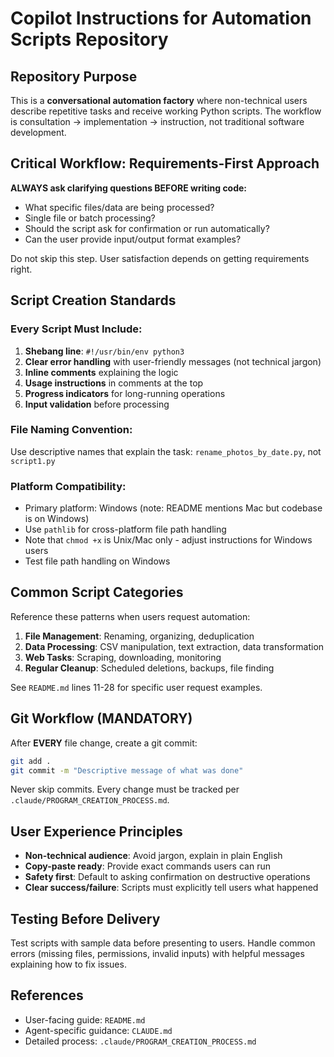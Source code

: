 # Copilot Instructions for Automation Scripts Repository

## Repository Purpose
This is a **conversational automation factory** where non-technical users describe repetitive tasks and receive working Python scripts. The workflow is consultation → implementation → instruction, not traditional software development.

## Critical Workflow: Requirements-First Approach
**ALWAYS ask clarifying questions BEFORE writing code:**
- What specific files/data are being processed?
- Single file or batch processing?
- Should the script ask for confirmation or run automatically?
- Can the user provide input/output format examples?

Do not skip this step. User satisfaction depends on getting requirements right.

## Script Creation Standards

### Every Script Must Include:
1. **Shebang line**: `#!/usr/bin/env python3`
2. **Clear error handling** with user-friendly messages (not technical jargon)
3. **Inline comments** explaining the logic
4. **Usage instructions** in comments at the top
5. **Progress indicators** for long-running operations
6. **Input validation** before processing

### File Naming Convention:
Use descriptive names that explain the task: `rename_photos_by_date.py`, not `script1.py`

### Platform Compatibility:
- Primary platform: Windows (note: README mentions Mac but codebase is on Windows)
- Use `pathlib` for cross-platform file path handling
- Note that `chmod +x` is Unix/Mac only - adjust instructions for Windows users
- Test file path handling on Windows

## Common Script Categories
Reference these patterns when users request automation:

1. **File Management**: Renaming, organizing, deduplication
2. **Data Processing**: CSV manipulation, text extraction, data transformation  
3. **Web Tasks**: Scraping, downloading, monitoring
4. **Regular Cleanup**: Scheduled deletions, backups, file finding

See `README.md` lines 11-28 for specific user request examples.

## Git Workflow (MANDATORY)
After **EVERY** file change, create a git commit:
```bash
git add .
git commit -m "Descriptive message of what was done"
```
Never skip commits. Every change must be tracked per `.claude/PROGRAM_CREATION_PROCESS.md`.

## User Experience Principles
- **Non-technical audience**: Avoid jargon, explain in plain English
- **Copy-paste ready**: Provide exact commands users can run
- **Safety first**: Default to asking confirmation on destructive operations
- **Clear success/failure**: Scripts must explicitly tell users what happened

## Testing Before Delivery
Test scripts with sample data before presenting to users. Handle common errors (missing files, permissions, invalid inputs) with helpful messages explaining how to fix issues.

## References
- User-facing guide: `README.md`
- Agent-specific guidance: `CLAUDE.md`
- Detailed process: `.claude/PROGRAM_CREATION_PROCESS.md`
